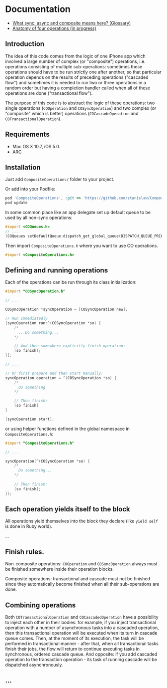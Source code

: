 # Documentation

* [What sync, async and composite means here? (Glossary)](Glossary.md)
* [Anatomy of four operations (in progress)](Anatomy.md)

## Introduction

The idea of this code comes from the logic of one iPhone app which involved a large number of complex (or "composite") operations, i.e. operations consisting of multiple sub-operations: sometimes these operations should have to be run strictly one after another, so that particular operation depends on the results of preceding operations ("cascaded flow") and sometimes it is needed to run two or three operations in a random order but having a completion handler called when all of these operations are done ("transactional flow").

The purpose of this code is to abstract the logic of these operations: two single operations (`COOperation` and `COSyncOperation`) and two complex (or "composite" which is better) operations (`COCascadeOperation` and `COTransactionalOperation`).

## Requirements

* Mac OS X 10.7, iOS 5.0.
* ARC

## Installation

Just add `CompositeOperations/` folder to your project.

Or add into your Podfile:

```ruby
pod 'CompositeOperations', :git => 'https://github.com/stanislaw/CompositeOperations'
pod update
```
 
In some common place like an app delegate set up default queue to be used by all non-sync operations:

```objective-c
#import <COQueues.h>
// ...
[COQueues setDefaultQueue:dispatch_get_global_queue(DISPATCH_QUEUE_PRIORITY_DEFAULT, 0)];
```

Then import `CompositeOperations.h` where you want to use CO operations.

```objective-c
#import <CompositeOperations.h>
```
## Defining and running operations

Each of the operations can be run through its class initialization:

``` objective-c
#import "COSyncOperation.h"

// ...

COSyncOperation *syncOperation = [COSyncOperation new];

// Run immediatedly
[syncOperation run:^(COSyncOperation *so) {
    /* 
      ...Do something...
    */

    // And then somewhere explicitly finish operation:
    [so finish];
}];

// ...

// Or first prepare and then start manually:
syncOperation.operation = ^(COSyncOperation *so) {
    /*
      Do something
    */

    // Then finish:
    [so finish]
}

[syncOperation start];
```

or using helper functions defined in the global namespace in `CompositeOperations.h`:

``` objective-c
#import "CompositeOperations.h"

// ...

syncOperation(^(COSyncOperation *so) {
    /* 
      Do something...
    */
   
    // Then finish:
    [so finish];
});
```

## Each operation yields itself to the block 

All operations yield themselves into the block they declare (like `yield self` is done in Ruby world).

...

## Finish rules.

Non-composite operations: `COOperation` and `COSyncOperation` always must be finished somewhere inside their operation blocks. 

Composite operations: transactional and cascade must not be finished since they automatically become finished when all their sub-operations are done.
 
## Combining operations

Both `COTransactionalOperation` and `COCascadedOperation` have a possibility to inject each other in their bodies: for example, if you inject transactional operation with a number of asynchronous tasks into a cascaded operation, then this transactional operation will be executed when its turn in cascade queue comes. Then, at the moment of its execution, the task will be performed in transactional manner - after that, when all transactional tasks finish their jobs, the flow will return to continue executing tasks in synchronous, ordered cascade queue. And opposite: if you add cascaded operation to the transaction operation - its task of running cascade will be dispatched asynchronously.

## ...

